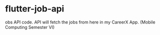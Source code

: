 # flutter-job-api
obs API code. API will fetch the jobs from here in my CareerX App. (Mobile Computing Semester VI)
